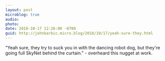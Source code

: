 ```yaml
---
layout: post
microblog: true
audio: 
photo: 
date: 2018-10-17 12:26:00 -0700
guid: http://johnbarbic.micro.blog/2018/10/17/yeah-sure-they.html
---
```

"Yeah sure, they try to suck you in with the dancing robot dog, but they're going full SkyNet behind the curtain." - overheard this nugget at work.
